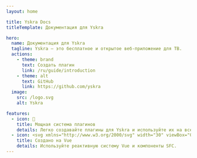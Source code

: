 ```yaml
---
layout: home

title: Yskra Docs
titleTemplate: Документация для Yskra

hero:
  name: Документация для Yskra
  tagline: Yskra — это бесплатное и открытое веб-приложение для ТВ.
  actions:
    - theme: brand
      text: Создать плагин
      link: /ru/guide/introduction
    - theme: alt
      text: GitHub
      link: https://github.com/yskra  
  image:
    src: /logo.svg
    alt: Yskra

features:
  - icon: 🧩
    title: Мощная система плагинов
    details: Легко создавайте плагины для Yskra и используйте их на всех ваших устройствах.
  - icon: <svg xmlns="http://www.w3.org/2000/svg" width="30" viewBox="0 0 256 220.8"><path fill="#41B883" d="M204.8 0H256L128 220.8 0 0h97.92L128 51.2 157.44 0h47.36Z"/><path fill="#41B883" d="m0 0 128 220.8L256 0h-51.2L128 132.48 50.56 0H0Z"/><path fill="#35495E" d="M50.56 0 128 133.12 204.8 0h-47.36L128 51.2 97.92 0H50.56Z"/></svg>
    title: Создано на Vue
    details: Используйте реактивную систему Vue и компоненты SFC.
---
```


